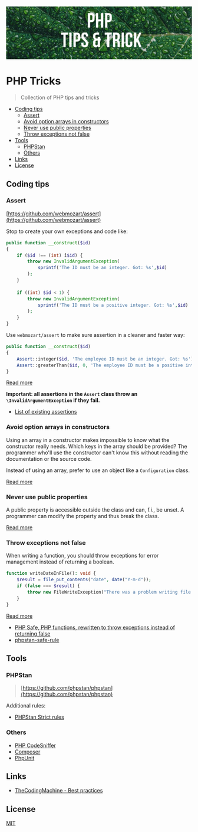 ![Banner](images/banner.jpg)

# PHP Tricks

> Collection of PHP tips and tricks

* [Coding tips](#coding-tips)
  * [Assert](#assert)
  * [Avoid option arrays in constructors](#avoid-option-arrays-in-constructors)
  * [Never use public properties](#never-use-public-properties)
  * [Throw exceptions not false](#throw-exceptions-not-false)
* [Tools](#tools)
  * [PHPStan](#phpstan)
  * [Others](#others)
* [Links](#links)
* [License](#license)

## Coding tips

### Assert

[https://github.com/webmozart/assert](https://github.com/webmozart/assert)

Stop to create your own exceptions and code like:

```php
public function __construct($id)
{
    if ($id !== (int) î$id) {
        throw new InvalidArgumentException(
            sprintf('The ID must be an integer. Got: %s',$id)
        );
    }
    
    if ((int) $id < 1) {
        throw new InvalidArgumentException(
            sprintf('The ID must be a positive integer. Got: %s',$id)
        );
    }
}
```

Use `webmozart/assert` to make sure assertion in a cleaner and faster way:

```php
public function __construct($id)
{
    Assert::integer($id, 'The employee ID must be an integer. Got: %s');
    Assert::greaterThan($id, 0, 'The employee ID must be a positive integer. Got: %s');
}
```

[Read more](http://bestpractices.thecodingmachine.com/php/defensive_programming.html#use-an-assertion-library)

**Important: all assertions in the `Assert` class throw an `\InvalidArgumentException` if they fail.**

* [List of existing assertions](https://github.com/webmozart/assert#type-assertions)

### Avoid option arrays in constructors

Using an array in a constructor makes impossible to know what the constructor really needs. Which keys in the array should be provided? The programmer who'll use the constructor can't know this without reading the documentation or the source code.

Instead of using an array, prefer to use an object like a `Configuration` class.

[Read more](http://bestpractices.thecodingmachine.com/php/design_beautiful_classes_and_methods.html#avoid-option-arrays-in-constructors)

### Never use public properties

A public property is accessible outside the class and can, f.i., be unset. A programmer can modify the property and thus break the class.

[Read more](http://bestpractices.thecodingmachine.com/php/design_beautiful_classes_and_methods.html#never-use-public-properties)

### Throw exceptions not false

When writing a function, you should throw exceptions for error management instead of returning a boolean. 

```php
function writeDateInFile(): void {
    $result = file_put_contents("date", date("Y-m-d"));
    if (false === $result) {
        throw new FileWriteException("There was a problem writing file 'date'");
    }
}
```

[Read more](http://bestpractices.thecodingmachine.com/php/error_handling.html#using-exceptions)

* [PHP Safe, PHP functions, rewritten to throw exceptions instead of returning false](https://github.com/thecodingmachine/safe)
* [phpstan-safe-rule](https://github.com/thecodingmachine/phpstan-safe-rule)

## Tools

### PHPStan

> [https://github.com/phpstan/phpstan](https://github.com/phpstan/phpstan)

Additional rules: 

* [PHPStan Strict rules](https://github.com/thecodingmachine/phpstan-strict-rules/)

### Others

* [PHP CodeSniffer](https://github.com/squizlabs/PHP_CodeSniffer)
* [Composer](https://github.com/composer/composer)
* [PhpUnit](https://github.com/sebastianbergmann/phpunit)

## Links

* [TheCodingMachine - Best practices](http://bestpractices.thecodingmachine.com/)


## License

[MIT](LICENSE)

